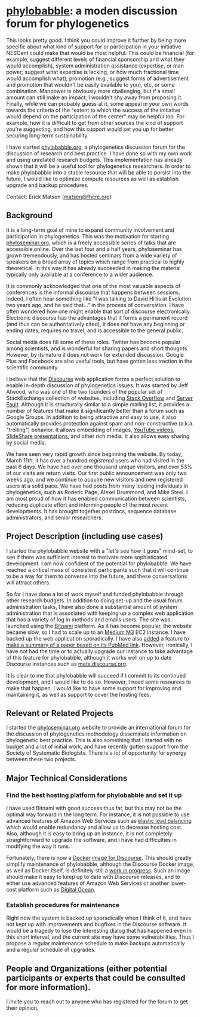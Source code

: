# [phylobabble](http://phylobabble.org): a moden discussion forum for phylogenetics


This looks pretty good. I think you could improve it further by being more specific about what kind of support for or participation in your initiative NESCent could make that would be most helpful. This could be financial (for example, suggest different levels of financial sponsorship and what they would accomplish), system administration assistance (expertise, or man power; suggest what expertise is lacking, or how much fractional time would accomplish what), promotion (e.g., suggest forms of advertisement and promotion that wouldn't be easily available to you), etc, or some combination. Manpower is obviously more challenging, but if a small amount can still make an impact, I wouldn't shy away from proposing it. Finally, while we can probably guess at it, some appeal in your own words towards the criteria of the "extent to which the success of the initiative would depend on the participation of the center" may be helpful too. For example, how it is difficult to get from other sources the kind of support you're suggesting, and how this support would set you up for better securing long-term sustainability.


I have started [phylobabble.org](http://phylobabble.org), a phylogenetics discussion forum for the discussion of research and best practice.
I have done so with my own work and using unrelated research budgets.
This implementation has already shown that it will be a useful tool for phylogenetics researchers.
In order to make phylobabble into a stable resource that will be able to persist into the future, I would like to optimize compute resources as well as establish upgrade and backup procedures.

Contact: Erick Matsen ([matsen@fhcrc.org](mailto:matsen@fhcrc.org))

## Background

It is a long-term goal of mine to expand community involvement and participation in phylogenetics.
This was the motivation for starting [phyloseminar.org](http://phyloseminar.org), which is a freely accessible series of talks that are accessible online.
Over the last four and a half years, phyloseminar has grown tremendously, and has hosted seminars from a wide variety of speakers on a broad array of topics which range from practical to highly theoretical.
In this way it has already succeeded in making the material typically only available at a conference to a wider audience.

It is commonly acknowledged that one of the most valuable aspects of conferences is the informal discourse that happens between sessions.
Indeed, I often hear something like "I was talking to David Hillis at Evolution two years ago, and he said that..." in the process of conversation.
I have often wondered how one might enable that sort of discourse electronically.
Electronic discourse has the advantages that it forms a permanent record (and thus can be authoritatively cited), it does not have any beginning or ending dates, requires no travel, and is accessible to the general public.

Social media does fill some of these roles.
Twitter has become popular among scientists, and is wonderful for sharing papers and short thoughts.
However, by its nature it does not work for extended discussion.
Google Plus and Facebook are also useful tools, but have gotten less traction in the scientific community.

I believe that the [Discourse](http://discourse.org) web application forms a perfect solution to enable in-depth discussion of phylogenetics issues.
It was started by Jeff Atwood, who was one of the two founders of the popular set of StackExchange collection of websites, including [Stack Overflow](http://stackoverflow.com/) and [Server Fault](http://serverfault.com/).
Although it is structurally similar to a simple mailing list, it provides a number of features that make it significantly better than a forum such as Google Groups.
In addition to being attractive and easy to use, it also automatically provides protection against spam and non-constructive (a.k.a. "trolling") behavior.
It allows embedding of images,
[YouTube videos](http://phylobabble.org/t/mike-steels-2011-predictions-how-is-he-doing-so-far/48/5),
[SlideShare presentations](http://phylobabble.org/t/concept-taxonomy/182),
and other rich media.
It also allows easy sharing by social media.

We have seen very rapid growth since beginning the website.
By today, March 11th, it has over a hundred *registered* users who had visited in the past 6 days.
We have had over one thousand unique visitors, and over 53% of our visits are return visits.
Our first public announcement was only two weeks ago, and we continue to acquire new visitors and new registered users at a solid pace.
We have had posts from many leading individuals in phylogenetics, such as Roderic Page, Alexei Drummond, and Mike Steel.
I am most proud of how it has enabled communication between scientists, reducing duplicate effort and informing people of the most recent developments.
It has brought together postdocs, sequence database administrators, and senior researchers.


## Project Description (including use cases)

I started the phylobabble website with a "let's see how it goes" mind-set, to see if there was sufficient interest to motivate more sophisticated development.
I am now confident of the potential for phylobabble.
We have reached a critical mass of consistent participants such that it will continue to be a way for them to converse into the future, and these conversations will attract others.

So far I have done a lot of work myself and funded phylobabble through other research budgets.
In addition to doing set-up and the usual forum administration tasks, I have also done a substantial amount of system administration that is associated with keeping up a complex web application that has a variety of log in methods and emails users.
The site was launched using the [Bitnami](http://bitnami.com) platform.
As it has become popular, the website became slow, so I had to scale up to an [Medium M3](http://aws.amazon.com/ec2/instance-types/) EC2 instance.
I have backed up the web application sporadically.
I have also [added](https://github.com/dysania/onebox/pull/199/files) a feature to [make a summary of a paper based on its PubMed link](https://meta.discourse.org/t/oneboxes-for-pubmed-are-here/13294).
However, ironically, I have not had the time or to actually upgrade our instance to take advantage of this feature for phylobabble, although it works well on up to date Discourse instances such as [meta.discourse.org](http://meta.discourse.org).

It is clear to me that phylobabble will succeed if I commit to its continued development, and I would like to do so.
However, I need some resources to make that happen.
I would like to have some support for improving and maintaining it, as well as support to cover the hosting fees.


## Relevant or Related Projects

I started the [phyloseminar.org](http://phyloseminar.org) website to provide an international forum for the discussion of phylogenetics methodology disseminate information on phylogenetic best practice.
This is also something that I started with no budget and a lot of initial work, and have recently gotten support from the Society of Systematic Biologists.
There is a lot of opportunity for synergy between these two projects.

## Major Technical Considerations

### Find the best hosting platform for phylobabble and set it up
I have used Bitnami with good success thus far, but this may not be the optimal way forward in the long term.
For instance, it is not possible to use advanced features of Amazon Web Services such as [elastic load balancing](http://aws.amazon.com/elasticloadbalancing/) which would enable redundancy and allow us to decrease hosting cost.
Also, although it is easy to bring up an instance, it is not completely straightforward to upgrade the software, and I have had difficulties in modifying the way it runs.

Fortunately, there is now a [Docker](https://www.docker.io/) [image for Discourse](https://github.com/discourse/discourse_docker).
This should greatly simplify maintenance of phylobabble, although the Discourse Docker image, as well as Docker itself, is definitely still a [work in progress](http://samsaffron.com/archive/2013/11/07/discourse-in-a-docker-container).
Such an image should make it easy to keep up to date with Discourse releases, and to either use advanced features of Amazon Web Services or another lower-cost platform such as [Digital Ocean](https://www.digitalocean.com).


### Establish procedures for maintenance
Right now the system is backed up sporadically when I think of it, and have not kept up with improvements and bugfixes in the Discourse software.
It would be a tragedy to lose the interesting dialog that has happened even in this short interval, and the current site may have some vulnerabilities.
Thus I propose a regular maintenance schedule to make backups automatically and a regular schedule of upgrades.


## People and Organizations (either potential participants or experts that could be consulted for more information).

I invite you to reach out to anyone who has registered for the forum to get their opinion.

